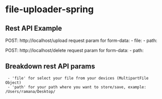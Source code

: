 # file-uploader-spring

## Rest API Example
 POST: http://localhost/upload
 request param for form-data: 
      - file: <Selected File>
      - path: <your-path-store>
  
 POST: http://localhost/delete
 request param for form-data: 
      - path: <your-path-store>
  
 ## Breakdown rest API params
     - 'file' for select your file from your devices (MultipartFile Object)
     - 'path' for your path where you want to store/save, example: /Users/ramana/Desktop/
